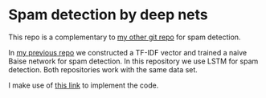 # Spam detection by deep nets

This repo is a complementary to [my other git repo](https://github.com/ErfanEbrahimiBazaz/spam_detection_with_nltk) for spam detection.

In [my previous repo](https://github.com/ErfanEbrahimiBazaz/spam_detection_with_nltk) we constructed a TF-IDF vector and trained a naive Baise network for spam detection. In this repository we use LSTM for spam detection. Both repositories work with the same data set.

I make use of [this link](https://towardsdatascience.com/spam-detection-in-emails-de0398ea3b48) to implement the code.